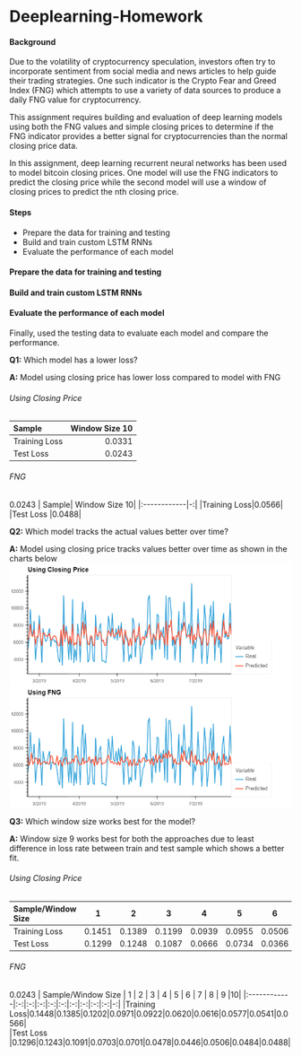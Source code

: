 # Deeplearning-Homework

#### Background

Due to the volatility of cryptocurrency speculation, investors often try to incorporate sentiment from social media and news articles to help guide their trading strategies. One such indicator is the Crypto Fear and Greed Index (FNG) which attempts to use a variety of data sources to produce a daily FNG value for cryptocurrency. 

This assignment requires building and evaluation of deep learning models using both the FNG values and simple closing prices to determine if the FNG indicator provides a better signal for cryptocurrencies than the normal closing price data.

In this assignment, deep learning recurrent neural networks has been used to model bitcoin closing prices. One model will use the FNG indicators to predict the closing price while the second model will use a window of closing prices to predict the nth closing price.

#### Steps

- Prepare the data for training and testing
- Build and train custom LSTM RNNs
- Evaluate the performance of each model

#### Prepare the data for training and testing

#### Build and train custom LSTM RNNs

#### Evaluate the performance of each model

Finally, used the testing data to evaluate each model and compare the performance.

**Q1:** Which model has a lower loss?

**A:** Model using closing price has lower loss compared to model with FNG 

###### Using Closing Price

| Sample|Window Size 10|
|:------------|-:|
|Training Loss|0.0331|   
|Test Loss    |0.0243|

###### FNG
0.0243
| Sample| Window Size 10|
|:------------|-:|
|Training Loss|0.0566|  
|Test Loss    |0.0488|

**Q2:** Which model tracks the actual values better over time?

**A:** Model using closing price tracks values better over time as shown in the charts below
![Window10_cp](Window10_cp.png)
![Window10_fng](Window10_fng.png)

 **Q3:** Which window size works best for the model?

**A:** Window size 9 works best for both the approaches due to least difference in loss rate between train and test sample which shows a better fit. 

###### Using Closing Price

| Sample/Window Size | 1 | 2 | 3 | 4 | 5 | 6 | 7 | 8 | 9 |10|
|:------------|:-:|:-:|:-:|:-:|:-:|:-:|:-:|:-:|:-:|-:|
|Training Loss|0.1451|0.1389|0.1199|0.0939|0.0955|0.0506|0.0480|0.0399|0.0250|0.0331|   
|Test Loss    |0.1299|0.1248|0.1087|0.0666|0.0734|0.0366|0.0305|0.0320|0.0174|0.0243|

###### FNG
0.0243
| Sample/Window Size | 1 | 2 | 3 | 4 | 5 | 6 | 7 | 8 | 9 |10|
|:------------|:-:|:-:|:-:|:-:|:-:|:-:|:-:|:-:|:-:|-:|
|Training Loss|0.1448|0.1385|0.1202|0.0971|0.0922|0.0620|0.0616|0.0577|0.0541|0.0566|  
|Test Loss    |0.1296|0.1243|0.1091|0.0703|0.0701|0.0478|0.0446|0.0506|0.0484|0.0488|


